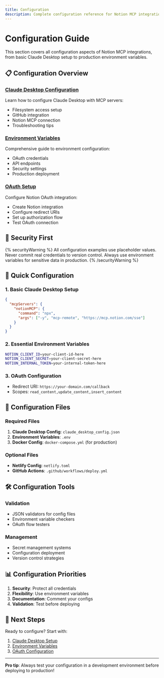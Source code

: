 ```yaml
---
title: Configuration
description: Complete configuration reference for Notion MCP integrations
---
```


# Configuration Guide

This section covers all configuration aspects of Notion MCP integrations, from basic Claude Desktop setup to production environment variables.

## 📋 Configuration Overview

### [Claude Desktop Configuration](/docs/configuration/claude-desktop)
Learn how to configure Claude Desktop with MCP servers:
- Filesystem access setup
- GitHub integration
- Notion MCP connection
- Troubleshooting tips

### [Environment Variables](/docs/configuration/environment)
Comprehensive guide to environment configuration:
- OAuth credentials
- API endpoints
- Security settings
- Production deployment

### [OAuth Setup](/docs/configuration/oauth-setup)
Configure Notion OAuth integration:
- Create Notion integration
- Configure redirect URIs
- Set up authorization flow
- Test OAuth connection

## 🔐 Security First

{% securityWarning %}
All configuration examples use placeholder values. Never commit real credentials to version control. Always use environment variables for sensitive data in production.
{% /securityWarning %}

## 🎯 Quick Configuration

### 1. Basic Claude Desktop Setup
```json
{
  "mcpServers": {
    "notionMCP": {
      "command": "npx",
      "args": ["-y", "mcp-remote", "https://mcp.notion.com/sse"]
    }
  }
}
```

### 2. Essential Environment Variables
```bash
NOTION_CLIENT_ID=your-client-id-here
NOTION_CLIENT_SECRET=your-client-secret-here
NOTION_INTERNAL_TOKEN=your-internal-token-here
```

### 3. OAuth Configuration
- Redirect URI: `https://your-domain.com/callback`
- Scopes: `read_content,update_content,insert_content`

## 📑 Configuration Files

### Required Files
1. **Claude Desktop Config**: `claude_desktop_config.json`
2. **Environment Variables**: `.env`
3. **Docker Config**: `docker-compose.yml` (for production)

### Optional Files
- **Netlify Config**: `netlify.toml`
- **GitHub Actions**: `.github/workflows/deploy.yml`

## 🛠️ Configuration Tools

### Validation
- JSON validators for config files
- Environment variable checkers
- OAuth flow testers

### Management
- Secret management systems
- Configuration deployment
- Version control strategies

## 📊 Configuration Priorities

1. **Security**: Protect all credentials
2. **Flexibility**: Use environment variables
3. **Documentation**: Comment your configs
4. **Validation**: Test before deploying

## 🚀 Next Steps

Ready to configure? Start with:
1. [Claude Desktop Setup](/docs/configuration/claude-desktop)
2. [Environment Variables](/docs/configuration/environment)
3. [OAuth Configuration](/docs/configuration/oauth-setup)

---

**Pro tip**: Always test your configuration in a development environment before deploying to production!